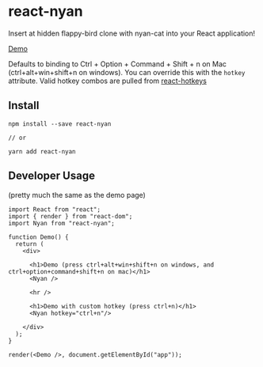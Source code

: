 # react-nyan

Insert at hidden flappy-bird clone with nyan-cat into your React application!

[Demo](https://therebelrobot.com/react-nyan)

Defaults to binding to Ctrl + Option + Command + Shift + n on Mac (ctrl+alt+win+shift+n on windows). You can override this with the `hotkey` attribute. Valid hotkey combos are pulled from [react-hotkeys](https://github.com/greena13/react-hotkeys#key-combinations--sequences)

## Install

```
npm install --save react-nyan

// or

yarn add react-nyan
```

## Developer Usage

(pretty much the same as the demo page)
```
import React from "react";
import { render } from "react-dom";
import Nyan from "react-nyan";

function Demo() {
  return (
    <div>

      <h1>Demo (press ctrl+alt+win+shift+n on windows, and ctrl+option+command+shift+n on mac)</h1>
      <Nyan />

      <hr />

      <h1>Demo with custom hotkey (press ctrl+n)</h1>
      <Nyan hotkey="ctrl+n"/>

    </div>
  );
}

render(<Demo />, document.getElementById("app"));
```

